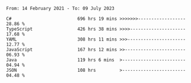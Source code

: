 <!-- [![Top Langs](https://github-readme-stats.vercel.app/api/top-langs/?username=thititongumpun&layout=compact&langs_count=7&theme=prussian)](https://github.com/thititongumpun)
[![Anurag's GitHub stats](https://github-readme-stats.vercel.app/api?username=thititongumpun&hide=stars&show_icons=true&theme=prussian)](https://github.com/thititongumpun) -->

<!--START_SECTION:waka-->

```text
From: 14 February 2021 - To: 09 July 2023

C#                         696 hrs 19 mins >>>>>>>------------------   28.86 %
TypeScript                 426 hrs 38 mins >>>>---------------------   17.68 %
YAML                       308 hrs 11 mins >>>----------------------   12.77 %
JavaScript                 167 hrs 12 mins >>-----------------------   06.93 %
Java                       119 hrs 6 mins  >------------------------   04.94 %
JSON                       108 hrs         >------------------------   04.48 %
```

<!--END_SECTION:waka-->

